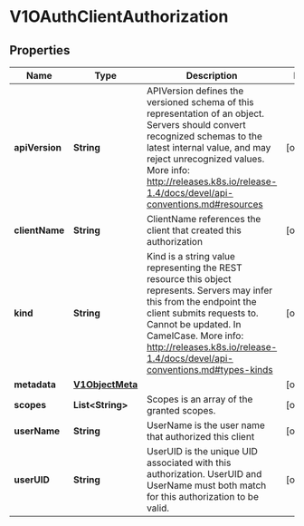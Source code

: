 
# V1OAuthClientAuthorization

## Properties
Name | Type | Description | Notes
------------ | ------------- | ------------- | -------------
**apiVersion** | **String** | APIVersion defines the versioned schema of this representation of an object. Servers should convert recognized schemas to the latest internal value, and may reject unrecognized values. More info: http://releases.k8s.io/release-1.4/docs/devel/api-conventions.md#resources |  [optional]
**clientName** | **String** | ClientName references the client that created this authorization |  [optional]
**kind** | **String** | Kind is a string value representing the REST resource this object represents. Servers may infer this from the endpoint the client submits requests to. Cannot be updated. In CamelCase. More info: http://releases.k8s.io/release-1.4/docs/devel/api-conventions.md#types-kinds |  [optional]
**metadata** | [**V1ObjectMeta**](V1ObjectMeta.md) |  |  [optional]
**scopes** | **List&lt;String&gt;** | Scopes is an array of the granted scopes. |  [optional]
**userName** | **String** | UserName is the user name that authorized this client |  [optional]
**userUID** | **String** | UserUID is the unique UID associated with this authorization. UserUID and UserName must both match for this authorization to be valid. |  [optional]



